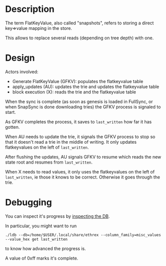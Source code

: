 # Description

The term FlatKeyValue, also called "snapshots", refers to storing a direct key=>value mapping in the store.

This allows to replace several reads (depending on tree depth) with one.

# Design

Actors involved:
- Generate FlatKeyValue (GFKV): populates the flatkeyvalue table
- apply_updates (AU): updates the trie and updates the flatkeyvalue table
- block execution (X): reads the trie and the flatkeyvalue table

When the sync is complete (as soon as genesis is loaded in FullSync, or when SnapSync is done downloading tries) the GFKV process is signaled to start.

As GFKV completes the process, it saves to `last_written` how far it has gotten.

When AU needs to update the trie, it signals the GFKV process to stop so that it doesn't read a trie in the middle of writing. It only updates flatkeyvalues on the left of `last_written`.

After flushing the updates, AU signals GFKV to resume which reads the new state root and resumes from `last_written`.

When X needs to read values, it only uses the flatkeyvalues on the left of `last_written`, ie those it knows to be correct. Otherwise it goes through the trie.

# Debugging

You can inspect it's progress by [inspecting the DB](../rocksdb-inspection.md).

In particular, you might want to run

```
./ldb --db=/home/$USER/.local/share/ethrex --column_family=misc_values --value_hex get last_written
```

to know how advanced the progress is.

A value of 0xff marks it's complete.
